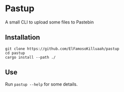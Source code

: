 # Pastup
A small CLI to upload some files to Pastebin

## Installation
``` 
git clone https://github.com/ElFamosoKilluaah/pastup
cd pastup
cargo install --path ./
```

## Use
Run ``pastup --help`` for some details.